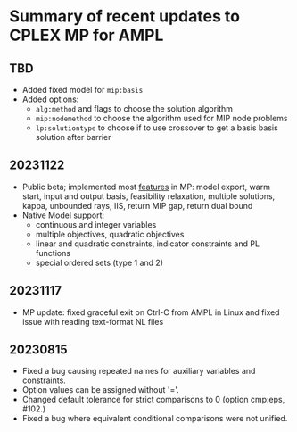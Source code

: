 Summary of recent updates to CPLEX MP for AMPL
==============================================

## TBD
- Added fixed model for `mip:basis`
- Added options:
  - `alg:method` and flags to choose the solution algorithm
  - `mip:nodemethod` to choose the algorithm used for MIP node problems
  - `lp:solutiontype` to choose if to use crossover to get a basis basis solution after barrier


## 20231122
- Public beta; implemented most [features](https://mp.ampl.com/features-guide.html) in MP:
  model export, warm start, input and output basis, feasibility relaxation,
  multiple solutions, kappa, unbounded rays, IIS, return MIP gap, 
  return dual bound
- Native Model support:
    - continuous and integer variables
    - multiple objectives, quadratic objectives
    - linear and quadratic constraints, indicator constraints and PL functions
    - special ordered sets (type 1 and 2)


## 20231117
- MP update: fixed graceful exit on Ctrl-C from AMPL in Linux
  and fixed issue with reading text-format NL files


## 20230815
- Fixed a bug causing repeated names for
  auxiliary variables and constraints.
- Option values can be assigned without '='.
- Changed default tolerance for strict comparisons
  to 0 (option cmp:eps, #102.)
- Fixed a bug where equivalent conditional
  comparisons were not unified.

 